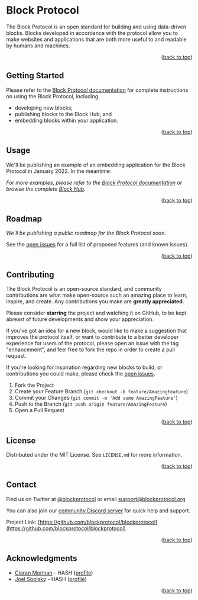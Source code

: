 <div id="top"></div>

# Block Protocol

The Block Protocol is an open standard for building and using data-driven blocks. Blocks developed in accordance with the protocol allow you to make websites and applications that are both more useful to and readable by humans and machines.

<p align="right">(<a href="#top">back to top</a>)</p>



<!-- GETTING STARTED -->
## Getting Started

Please refer to the [Block Protocol documentation](https://blockprotocol.org/docs) for complete instructions on using the Block Protocol, including:

- developing new blocks;
- publishing blocks to the Block Hub; and
- embedding blocks within your application.

<p align="right">(<a href="#top">back to top</a>)</p>



<!-- USAGE EXAMPLES -->
## Usage

We'll be publishing an example of an embedding application for the Block Protocol in January 2022. In the meantime:

_For more examples, please refer to the [Block Protocol documentation](https://https://blockprotocol.org/docs) or browse the complete [Block Hub](https://blockprotocol.org/hub)._

<p align="right">(<a href="#top">back to top</a>)</p>



<!-- ROADMAP -->
## Roadmap

_We'll be publishing a public roadmap for the Block Protocol soon._

See the [open issues](https://github.com/blockprotocol/blockprotocol/issues?q=is%3Aissue+is%3Aopen) for a full list of proposed features (and known issues).

<p align="right">(<a href="#top">back to top</a>)</p>



<!-- CONTRIBUTING -->
## Contributing

The Block Protocol is an open-source standard, and community contributions are what make open-source such an amazing place to learn, inspire, and create. Any contributions you make are **greatly appreciated**.

Please consider **starring** the project and watching it on GitHub, to be kept abreast of future developments and show your appreciation.

If you've got an idea for a new block, would like to make a suggestion that improves the protocol itself, or want to contribute to a better developer experience for users of the protocol, please open an issue with the tag "enhancement", and feel free to fork the repo in order to create a pull request.

If you're looking for inspiration regarding new blocks to build, or contributions you could make, please check the [open issues](https://github.com/blockprotocol/blockprotocol/issues?q=is%3Aissue+is%3Aopen).

1. Fork the Project
2. Create your Feature Branch (`git checkout -b feature/AmazingFeature`)
3. Commit your Changes (`git commit -m 'Add some AmazingFeature'`)
4. Push to the Branch (`git push origin feature/AmazingFeature`)
5. Open a Pull Request

<p align="right">(<a href="#top">back to top</a>)</p>


<!-- LICENSE -->
## License

Distributed under the MIT License. See `LICENSE.md` for more information.

<p align="right">(<a href="#top">back to top</a>)</p>



<!-- CONTACT -->
## Contact

Find us on Twitter at [@blockprotocol](https://twitter.com/blockprotocol) or email [support@blockprotocol.org](mailto:support@blockprotocol.org)

You can also join our [community Discord server](https://discord.gg/PefPteFe5j) for quick help and support.

Project Link: [https://github.com/blockprotocol/blockprotocol](https://github.com/blockprotocol/blockprotocol)

<p align="right">(<a href="#top">back to top</a>)</p>



<!-- ACKNOWLEDGMENTS -->
## Acknowledgments

* [Ciaran Morinan](https://github.com/CiaranMn) - HASH ([profile](https://hash.ai/@ciaran))
* [Joel Spolsky](https://github.com/jspolsky) - HASH ([profile](https://hash.ai/@spolsky))

<p align="right">(<a href="#top">back to top</a>)</p>
